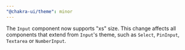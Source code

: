 ```yaml
---
"@chakra-ui/theme": minor
---
```


The `Input` component now supports "xs" size. This change affects all components
that extend from `Input`'s theme, such as `Select`, `PinInput`, `Textarea` or
`NumberInput`.
